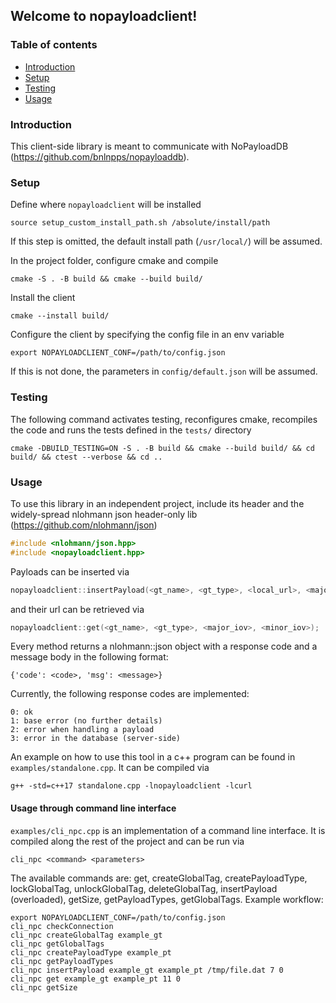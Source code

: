 ## Welcome to nopayloadclient!
### Table of contents
* [Introduction](#introduction)
* [Setup](#setup)
* [Testing](#testing)
* [Usage](#usage)

### Introduction
This client-side library is meant to communicate with
NoPayloadDB (https://github.com/bnlnpps/nopayloaddb).

### Setup
Define where ```nopayloadclient``` will be installed 
```shell
source setup_custom_install_path.sh /absolute/install/path
```
If this step is omitted, the default install path (```/usr/local/```) will be assumed.

In the project folder, configure cmake and compile
```shell
cmake -S . -B build && cmake --build build/
```
Install the client
```shell
cmake --install build/
```
Configure the client by specifying the config file in
an env variable
```
export NOPAYLOADCLIENT_CONF=/path/to/config.json
```
If this is not done, the parameters in ```config/default.json``` will
be assumed.

### Testing
The following command activates testing, reconfigures cmake, recompiles the code
and runs the tests defined in the ```tests/``` directory
```
cmake -DBUILD_TESTING=ON -S . -B build && cmake --build build/ && cd build/ && ctest --verbose && cd ..
```

### Usage
To use this library in an independent project, include its
header and the widely-spread nlohmann json header-only lib
(https://github.com/nlohmann/json)
```c
#include <nlohmann/json.hpp>
#include <nopayloadclient.hpp>
```
Payloads can be inserted via
```c
nopayloadclient::insertPayload(<gt_name>, <gt_type>, <local_url>, <major_iov>, <minor_iov>);
```
and their url can be retrieved via
```c
nopayloadclient::get(<gt_name>, <gt_type>, <major_iov>, <minor_iov>);
```
Every method returns a nlohmann::json object with a response code and a
message body in the  following format:
```
{'code': <code>, 'msg': <message>}
```
Currently, the following response codes are implemented:
```
0: ok
1: base error (no further details)
2: error when handling a payload
3: error in the database (server-side)
```
An example on how to use this tool in a c++ program can be found in
```examples/standalone.cpp```. It can be compiled via
```
g++ -std=c++17 standalone.cpp -lnopayloadclient -lcurl
```


#### Usage through command line interface
```examples/cli_npc.cpp``` is an implementation of a command line interface.
It is compiled along the rest of the project and can be run via
```shell
cli_npc <command> <parameters>
```
The available commands are: get, createGlobalTag, createPayloadType, lockGlobalTag,
unlockGlobalTag, deleteGlobalTag, insertPayload (overloaded), getSize,
getPayloadTypes, getGlobalTags. Example workflow:
```shell
export NOPAYLOADCLIENT_CONF=/path/to/config.json
cli_npc checkConnection
cli_npc createGlobalTag example_gt
cli_npc getGlobalTags
cli_npc createPayloadType example_pt
cli_npc getPayloadTypes
cli_npc insertPayload example_gt example_pt /tmp/file.dat 7 0
cli_npc get example_gt example_pt 11 0
cli_npc getSize
```
